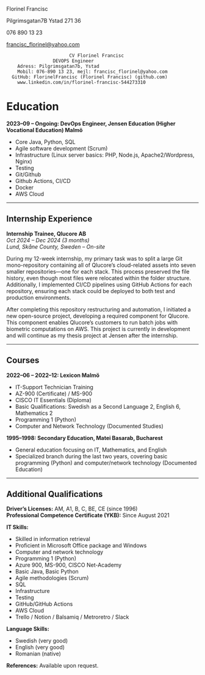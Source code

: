  
Florinel Francisc

Pilgrimsgatan7B
Ystad 271 36

076 890 13 23

francisc_florinel@yahoo.com




	                       CV Florinel Francisc
 	            	 DEVOPS Engineer                               		                                          
        Adress: Pilgrimsgatan7b, Ystad
        Mobil: 076-890 13 23, mejl: francisc_florinel@yahoo.com
	  GitHub: FlorinelFrancisc (Florinel Francisc) (github.com)
        www.linkedin.com/in/florinel-francisc-544273310
# Education

**2023–09 – Ongoing: DevOps Engineer, Jensen Education (Higher Vocational Education) Malmö**  
- Core Java, Python, SQL  
- Agile software development (Scrum)  
- Infrastructure (Linux server basics: PHP, Node.js, Apache2/Wordpress, Nginx)  
- Testing  
- Git/Github  
- Github Actions, CI/CD  
- Docker  
- AWS Cloud

---

## Internship Experience

**Internship Trainee, Qlucore AB**  
*Oct 2024 – Dec 2024 (3 months)*  
*Lund, Skåne County, Sweden – On-site*

During my 12-week internship, my primary task was to split a large Git mono-repository containing all of Qlucore’s cloud-related assets into seven smaller repositories—one for each stack. This process preserved the file history, even though most files were relocated within the folder structure. Additionally, I implemented CI/CD pipelines using GitHub Actions for each repository, ensuring each stack could be deployed to both test and production environments.

After completing this repository restructuring and automation, I initiated a new open-source project, developing a required component for Qlucore. This component enables Qlucore’s customers to run batch jobs with biometric computations on AWS. This project is currently in development and will continue as my thesis project at Jensen after the internship.

---

## Courses

**2022–06 – 2022–12: Lexicon Malmö**  
- IT-Support Technician Training  
- AZ-900 (Certificate) / MS-900  
- CISCO IT Essentials (Diploma)  
- Basic Qualifications: Swedish as a Second Language 2, English 6, Mathematics 2  
- Programming 1 (Python)  
- Computer and Network Technology (Documented Studies)

**1995–1998: Secondary Education, Matei Basarab, Bucharest**  
- General education focusing on IT, Mathematics, and English  
- Specialized branch during the last two years, covering basic programming (Python) and computer/network technology (Documented Education)

---

## Additional Qualifications

**Driver’s Licenses:** AM, A1, B, C, BE, CE (since 1996)  
**Professional Competence Certificate (YKB):** Since August 2021

**IT Skills:**
- Skilled in information retrieval
- Proficient in Microsoft Office package and Windows
- Computer and network technology
- Programming 1 (Python)
- Azure 900, MS-900, CISCO Net-Academy
- Basic Java, Basic Python
- Agile methodologies (Scrum)
- SQL
- Infrastructure
- Testing
- GitHub/GitHub Actions
- AWS Cloud  
- Trello / Notion / Balsamiq / Metroretro / Slack

**Language Skills:**
- Swedish (very good)
- English (very good)
- Romanian (native)

**References:**
Available upon request.
